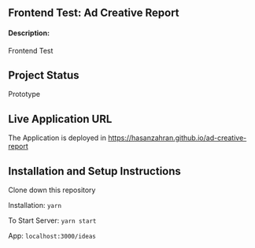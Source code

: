 ## Frontend Test: Ad Creative Report

#### Description:

Frontend Test

## Project Status
Prototype

## Live Application URL

The Application is deployed in https://hasanzahran.github.io/ad-creative-report

## Installation and Setup Instructions

Clone down this repository

Installation:
`yarn`  

To Start Server:
`yarn start`  

App:
`localhost:3000/ideas`